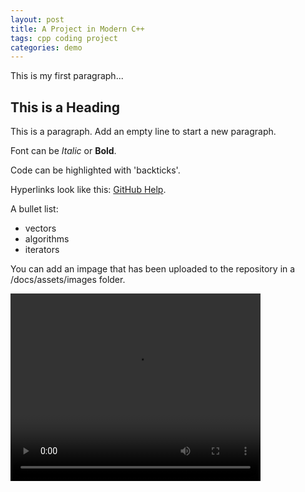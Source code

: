 ```yaml
---
layout: post
title: A Project in Modern C++
tags: cpp coding project
categories: demo
---
```


This is my first paragraph...

## This is a Heading

This is a paragraph. Add an empty line to start a new paragraph.

Font can be *Italic* or **Bold**.

Code can be highlighted with 'backticks'.

Hyperlinks look like this: [GitHub Help](https://help.github.com/).

A bullet list:

- vectors
- algorithms
- iterators

You can add an impage that has been uploaded to the repository in a /docs/assets/images folder.

<video width="400" height="300" controls>
  <source src="https://raw.githubusercontent.com/G00408184/digital-rain-cpp/main/docs/assets/video/Recording%20%231.mp4" type="video/mp4">
  Your browser does not support the video tag.
</video>

